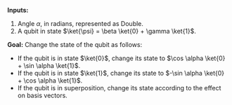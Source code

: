 **Inputs:**

1. Angle $\alpha$, in radians, represented as Double.
2. A qubit in state $\ket{\psi} = \beta \ket{0} + \gamma \ket{1}$.

**Goal:** Change the state of the qubit as follows:

- If the qubit is in state $\ket{0}$, change its state to $\cos \alpha \ket{0} + \sin \alpha \ket{1}$.
- If the qubit is in state $\ket{1}$, change its state to $-\sin \alpha \ket{0} + \cos \alpha \ket{1}$.
- If the qubit is in superposition, change its state according to the effect on basis vectors.
